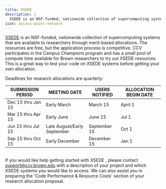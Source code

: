 ```yaml
---
title: XSEDE
description: |
  XSEDE is an NSF-funded, nationwide collection of supercomputing systems that are available to researchers through merit-based allocations. 
icon: access-point-network
---
```


[XSEDE](https://www.xsede.org/) is an NSF-funded, nationwide collection of supercomputing systems that are available to researchers through merit-based allocations.  The resources are free, but the application process is competitive.  CCV participates in the Campus Champions program and has a small pool of compute time available for Brown researchers to try out XSEDE resources.   This is a great way to test your code on XSEDE systems before getting your own allocation.

Deadlines for research allocations are quarterly:

<div>
  <table style=" font-size:0.9rem; margin-bottom:2rem;">
    <thead>
      <tr>
        <th>SUBMISSION PERIOD</th>
        <th>MEETING DATE</th>
        <th>USERS NOTIFIED</th>
        <th>ALLOCATION BEGIN DATE</th>
      </tr>
    </thead>
    <tbody>
      <tr>
        <td>Dec 15 thru Jan 15</td>
        <td>Early March</td>
        <td>March 15</td>
        <td>April 1</td>
      </tr>
      <tr>
        <td>Mar 15 thru Apr 15</td>
        <td>Early June</td>
        <td>June 15</td>
        <td>Jul 1</td>
      </tr>
      <tr>
        <td>Jun 15 thru Jul 15</td>
        <td>Late August/Early September</td>
        <td>September 15</td>
        <td>Oct 1</td>
      </tr>
      <tr>
        <td>Sep 15 thru Oct 15</td>
        <td>Early December</td>
        <td>December 15</td>
        <td>Jan 1</td>
      </tr>
    </tbody>
  </table>
</div>

If you would like help getting started with XSEDE , please contact support@ccv.brown.edu with a description of your project and which XSEDE systems you would like to access. We can also assist you in preparing the 'Code Performance & Resource Costs' section of your research allocation proposal.
